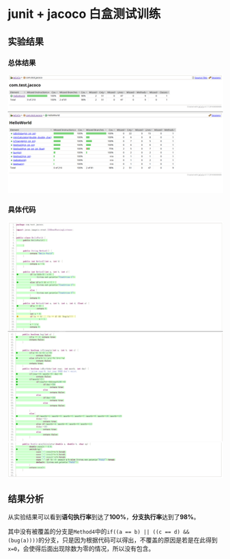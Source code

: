 # junit + jacoco  白盒测试训练

## 实验结果

### 总体结果
![image](https://github.com/JumpingRain/White-Box-Testing-/blob/master/IMG/1.png)
![image](https://github.com/JumpingRain/White-Box-Testing-/blob/master/IMG/2.png)

### 具体代码
![image](https://github.com/JumpingRain/White-Box-Testing-/blob/master/IMG/3.png)
![image](https://github.com/JumpingRain/White-Box-Testing-/blob/master/IMG/4.png)
![image](https://github.com/JumpingRain/White-Box-Testing-/blob/master/IMG/5.png)

## 结果分析

从实验结果可以看到**语句执行率**到达了**100%**，**分支执行率**达到了**98%**。

其中没有被覆盖的分支是`Method4`中的`if((a == b) || ((c == d) && (bug(a))))`的分支，只是因为根据代码可以得出，不覆盖的原因是若是在此得到`x=0`，会使得后面出现除数为零的情况，所以没有包含。


